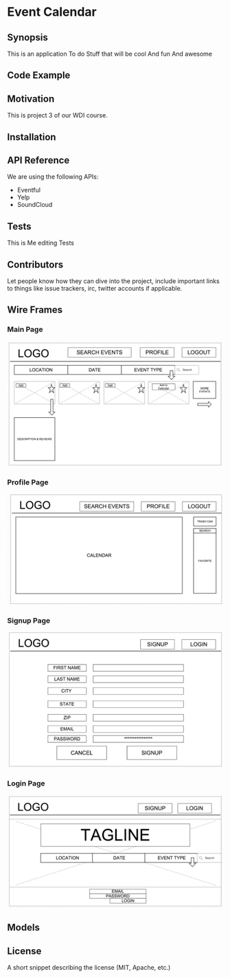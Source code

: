 # Event Calendar

## Synopsis
This is an application
To do Stuff
that will be cool
And fun
And awesome

## Code Example

## Motivation

This is project 3 of our WDI course.

## Installation


## API Reference
We are using the following APIs:
* Eventful
* Yelp
* SoundCloud

## Tests
This is Me editing Tests

## Contributors

Let people know how they can dive into the project, include important links to things like issue trackers, irc, twitter accounts if applicable.

## Wire Frames

### Main Page
![Main Page](./public/images/wireframes/Main.png)

### Profile Page
![Profile Page](./public/images/wireframes/Profile.png)

### Signup Page
![Signup Page](./public/images/wireframes/SignUp.png)

### Login Page
![Login Page](./public/images/wireframes/Login.png)

## Models

## License

A short snippet describing the license (MIT, Apache, etc.)

